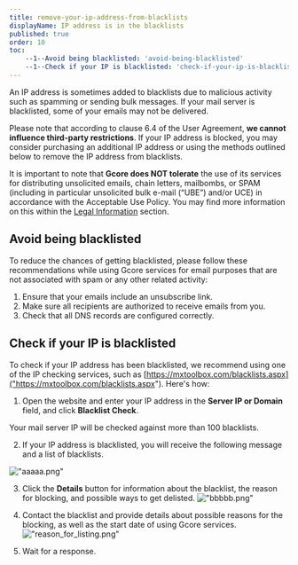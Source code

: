 ```yaml
---
title: remove-your-ip-address-from-blacklists
displayName: IP address is in the blacklists
published: true
order: 10
toc:
    --1--Avoid being blacklisted: 'avoid-being-blacklisted'
    --1--Check if your IP is blacklisted: 'check-if-your-ip-is-blacklisted'
---
```


An IP address is sometimes added to blacklists due to malicious activity such as spamming or sending bulk messages. If your mail server is blacklisted, some of your emails may not be delivered.

Please note that according to clause 6.4 of the User Agreement, **we cannot influence third-party restrictions**. If your IP address is blocked, you may consider purchasing an additional IP address or using the methods outlined below to remove the IP address from blacklists.

It is important to note that **Gcore does NOT tolerate** the use of its services for distributing unsolicited emails, chain letters, mailbombs, or SPAM (including in particular unsolicited bulk e-mail (“UBE”) and/or UCE) in accordance with the Acceptable Use Policy. You may find more information on this within the [Legal Information]("https://gcorelabs.com/legal/") section.

## Avoid being blacklisted

To reduce the chances of getting blacklisted, please follow these recommendations while using Gcore services for email purposes that are not associated with spam or any other related activity:

1.  Ensure that your emails include an unsubscribe link.
2.  Make sure all recipients are authorized to receive emails from you.
3.  Check that all DNS records are configured correctly.

## Check if your IP is blacklisted

To check if your IP address has been blacklisted, we recommend using one of the IP checking services, such as [https://mxtoolbox.com/blacklists.aspx]("https://mxtoolbox.com/blacklists.aspx"). Here's how:

1. Open the website and enter your IP address in the **Server IP or Domain** field, and click **Blacklist Check**.

Your mail server IP will be checked against more than 100 blacklists.

2. If your IP address is blacklisted, you will receive the following message and a list of blacklists.

!["aaaaa.png"]("https://support.gcore.com/hc/article_attachments/360017630197/aaaaa.png")

3. Click the **Details** button for information about the blacklist, the reason for blocking, and possible ways to get delisted. !["bbbbb.png"]("https://support.gcore.com/hc/article_attachments/360017679318/bbbbb.png")

4. Contact the blacklist and provide details about possible reasons for the blocking, as well as the start date of using Gcore services.!["reason_for_listing.png"]("https://support.gcore.com/hc/article_attachments/360017679238/reason_for_listing.png")

5. Wait for a response.
